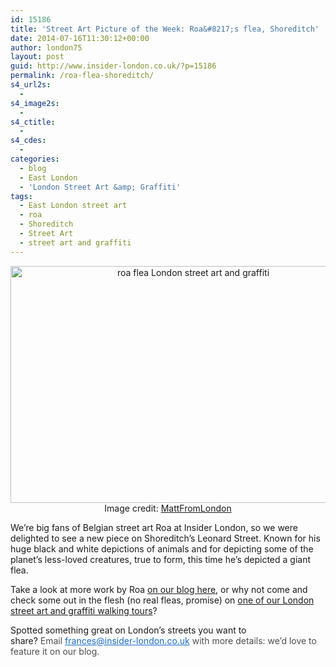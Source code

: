 ```yaml
---
id: 15186
title: 'Street Art Picture of the Week: Roa&#8217;s flea, Shoreditch'
date: 2014-07-16T11:30:12+00:00
author: london75
layout: post
guid: http://www.insider-london.co.uk/?p=15186
permalink: /roa-flea-shoreditch/
s4_url2s:
  - 
s4_image2s:
  - 
s4_ctitle:
  - 
s4_cdes:
  - 
categories:
  - blog
  - East London
  - 'London Street Art &amp; Graffiti'
tags:
  - East London street art
  - roa
  - Shoreditch
  - Street Art
  - street art and graffiti
---
```

<p style="text-align: center;">
  <a href="http://www.insider-london.co.uk/wp-content/uploads/2014/07/roa-flea-street-art-london.jpg"><img class="size-full wp-image-15188 aligncenter" src="http://www.insider-london.co.uk/wp-content/uploads/2014/07/roa-flea-street-art-london.jpg" alt="roa flea London street art and graffiti " width="569" height="379" /></a><br /> Image credit: <a href="www.flickr.com/photos/londonmatt/14364150339" target="_blank">MattFromLondon</a>
</p>

<p style="text-align: left;">
  We&#8217;re big fans of Belgian street art Roa at Insider London, so we were delighted to see a new piece on Shoreditch&#8217;s Leonard Street. Known for his huge black and white depictions of animals and for depicting some of the planet&#8217;s less-loved creatures, true to form, this time he&#8217;s depicted a giant flea.
</p>

<p style="text-align: left;">
  Take a look at more work by Roa <a href="http://www.insider-london.co.uk/2013/03/14/street-art-east-londons-red-market/" target="_blank">on our blog here</a>, or why not come and check some out in the flesh (no real fleas, promise) on <a href="http://www.insider-london.co.uk/london-graffiti-artists-walking-tours/" target="_blank">one of our London street art and graffiti walking tours</a>?
</p>

<p style="text-align: left;">
  Spotted something great on London&#8217;s streets you want to share? <span style="color: #4d4d4d;">Email </span><a id="yui_3_16_0_1_1402043296792_83087" style="color: #196ad4;" href="mailto:frances@insider-london.co.uk" target="_blank" rel="nofollow" shape="rect">frances@insider-london.co.uk</a><span style="color: #4d4d4d;"> with more details: we’d love to feature it on our blog. </span>
</p>